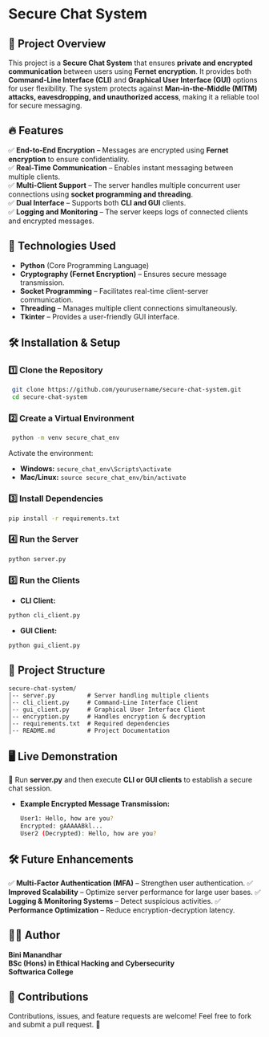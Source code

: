 # Secure Chat System

## 📌 Project Overview
This project is a **Secure Chat System** that ensures **private and encrypted communication** between users using **Fernet encryption**. It provides both **Command-Line Interface (CLI)** and **Graphical User Interface (GUI)** options for user flexibility. The system protects against **Man-in-the-Middle (MITM) attacks, eavesdropping, and unauthorized access**, making it a reliable tool for secure messaging.

## 🔥 Features
✅ **End-to-End Encryption** – Messages are encrypted using **Fernet encryption** to ensure confidentiality.  
✅ **Real-Time Communication** – Enables instant messaging between multiple clients.  
✅ **Multi-Client Support** – The server handles multiple concurrent user connections using **socket programming and threading**.  
✅ **Dual Interface** – Supports both **CLI and GUI** clients.  
✅ **Logging and Monitoring** – The server keeps logs of connected clients and encrypted messages.  

## 🚀 Technologies Used
- **Python** (Core Programming Language)
- **Cryptography (Fernet Encryption)** – Ensures secure message transmission.
- **Socket Programming** – Facilitates real-time client-server communication.
- **Threading** – Manages multiple client connections simultaneously.
- **Tkinter** – Provides a user-friendly GUI interface.

## 🛠 Installation & Setup
### **1️⃣ Clone the Repository**
```sh
 git clone https://github.com/yourusername/secure-chat-system.git
 cd secure-chat-system
```
### **2️⃣ Create a Virtual Environment**
```sh
 python -m venv secure_chat_env  
```
Activate the environment:  
- **Windows:** `secure_chat_env\Scripts\activate`
- **Mac/Linux:** `source secure_chat_env/bin/activate`

### **3️⃣ Install Dependencies**
```sh
pip install -r requirements.txt
```

### **4️⃣ Run the Server**
```sh
python server.py
```

### **5️⃣ Run the Clients**
- **CLI Client:**
```sh
python cli_client.py
```
- **GUI Client:**
```sh
python gui_client.py
```

## 📜 Project Structure
```
secure-chat-system/
│-- server.py         # Server handling multiple clients
│-- cli_client.py     # Command-Line Interface Client
│-- gui_client.py     # Graphical User Interface Client
│-- encryption.py     # Handles encryption & decryption
│-- requirements.txt  # Required dependencies
│-- README.md         # Project Documentation
```

## 🖥️ Live Demonstration
📌 Run **server.py** and then execute **CLI or GUI clients** to establish a secure chat session.

- **Example Encrypted Message Transmission:**
  ```sh
  User1: Hello, how are you?
  Encrypted: gAAAAABkl...
  User2 (Decrypted): Hello, how are you?
  ```

## 🛠 Future Enhancements
✅ **Multi-Factor Authentication (MFA)** – Strengthen user authentication.
✅ **Improved Scalability** – Optimize server performance for large user bases.
✅ **Logging & Monitoring Systems** – Detect suspicious activities.
✅ **Performance Optimization** – Reduce encryption-decryption latency.

## 👨‍💻 Author
**Bini Manandhar**  
**BSc (Hons) in Ethical Hacking and Cybersecurity**  
**Softwarica College**  


## 🌟 Contributions
Contributions, issues, and feature requests are welcome! Feel free to fork and submit a pull request. 🚀
